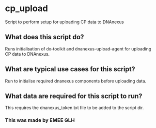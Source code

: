 # cp_upload
Script to perform setup for uploading CP data to DNAnexus

## What does this script do?
Runs initialisation of dx-toolkit and dnanexus-upload-agent for uploading CP data to DNAnexus.

## What are typical use cases for this script?

Run to initialise required dnanexus components before uploading data. 

## What data are required for this script to run?

This requires the dnanexus_token.txt file to be added to the script dir.

### This was made by EMEE GLH
